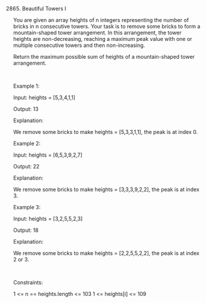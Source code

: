2865. Beautiful Towers I

You are given an array heights of n integers representing the number of bricks in n consecutive towers. Your task is to remove some bricks to form a mountain-shaped tower arrangement. In this arrangement, the tower heights are non-decreasing, reaching a maximum peak value with one or multiple consecutive towers and then non-increasing.

Return the maximum possible sum of heights of a mountain-shaped tower arrangement.

 

Example 1:

Input: heights = [5,3,4,1,1]

Output: 13

Explanation:

We remove some bricks to make heights = [5,3,3,1,1], the peak is at index 0.

Example 2:

Input: heights = [6,5,3,9,2,7]

Output: 22

Explanation:

We remove some bricks to make heights = [3,3,3,9,2,2], the peak is at index 3.

Example 3:

Input: heights = [3,2,5,5,2,3]

Output: 18

Explanation:

We remove some bricks to make heights = [2,2,5,5,2,2], the peak is at index 2 or 3.

 

Constraints:

1 <= n == heights.length <= 103
1 <= heights[i] <= 109
